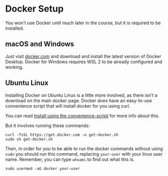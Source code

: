 # Docker Setup

You won't use Docker until much later in the course, but it is required to be installed.

## macOS and Windows

Just visit [docker.com] and download and install the latest
version of Docker Desktop.  Docker for Windows requires WSL 2 to be already
configured and working.

## Ubuntu Linux

Installing Docker on Ubuntu Linux is a little more involved, as there isn't a
download on the main docker page. Docker does have an easy-to-use
convenience script that will install docker for you using curl.

You can read [Install using the convenience-script] for more info about this.

But it involves running these commands:

```shell
curl -fsSL https://get.docker.com -o get-docker.sh
sudo sh get-docker.sh
```

Then, in order for you to be able to run the docker commands without using `sudo`
you should run this command, replacing `your-user` with your linux user name. Remember, you can type `whoami` to find out what this is.

```shell
sudo usermod -aG docker your-user
```

[docker.com]: https://docker.com
[Install using the convenience-script]: https://docs.docker.com/engine/install/ubuntu/#install-using-the-convenience-script
